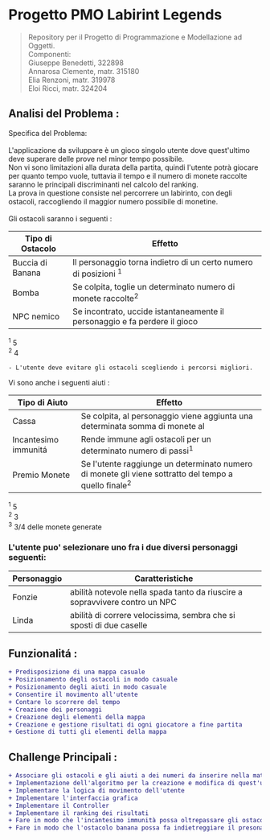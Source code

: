 # Progetto PMO Labirint Legends

> Repository per il Progetto di Programmazione e Modellazione ad Oggetti.<br>
> Componenti:<br>
> Giuseppe Benedetti, 322898<br>
> Annarosa Clemente, matr. 315180<br>
> Elia Renzoni, matr. 319978<br>
> Eloi Ricci, matr. 324204<br>

## Analisi del Problema :
Specifica del Problema:<br>
<br>
L'applicazione da sviluppare è un gioco singolo utente dove quest'ultimo deve superare delle prove nel minor tempo possibile.<br>
Non vi sono limitazioni alla durata della partita, quindi l'utente potrà giocare per quanto tempo vuole, tuttavia il tempo e il numero di monete raccolte saranno le principali discriminanti nel calcolo del ranking.<br>
La prova in questione consiste nel percorrere un labirinto, con degli ostacoli, raccogliendo il maggior numero possibile di monetine. <br>
<br>
Gli ostacoli saranno i seguenti : 
<br>

| Tipo di Ostacolo  | Effetto |
|-------------------|-----------------|
| Buccia di Banana  | Il personaggio torna indietro di un certo numero di posizioni <sup>1</sup>   |
| Bomba             | Se colpita, toglie un determinato numero di monete raccolte<sup>2</sup> | 
| NPC nemico        | Se incontrato, uccide istantaneamente il personaggio e fa perdere il gioco|

<sup>1</sup> 5
<br>
<sup>2</sup> 4
<br>

```
- L'utente deve evitare gli ostacoli scegliendo i percorsi migliori. 
```
Vi sono anche i seguenti aiuti : <br>

|     Tipo di Aiuto    | Effetto |
|----------------------|---------|
| Cassa                | Se colpita, al personaggio viene aggiunta una determinata somma di monete al |
| Incantesimo immunitá | Rende immune agli ostacoli per un determinato numero di passi<sup>1</sup> | 
| Premio Monete        | Se l'utente raggiunge un determinato numero di monete gli viene sottratto del tempo a quello finale<sup>2</sup> |

<sup>1</sup> 5
<br>
<sup>2</sup> 3
<br>
<sup>3</sup> 3/4 delle monete generate

### L'utente puo' selezionare uno fra i due diversi personaggi seguenti:

| Personaggio | Caratteristiche |
|-------------|-----------------|
| Fonzie | abilità notevole nella spada tanto da riuscire a sopravvivere contro un NPC|
| Linda | abilità di correre velocissima, sembra che si sposti di due caselle |

## Funzionalitá :  
```diff
+ Predisposizione di una mappa casuale
+ Posizionamento degli ostacoli in modo casuale
+ Posizionamento degli aiuti in modo casuale
+ Consentire il movimento all'utente
+ Contare lo scorrere del tempo
+ Creazione dei personaggi
+ Creazione degli elementi della mappa
+ Creazione e gestione risultati di ogni giocatore a fine partita
+ Gestione di tutti gli elementi della mappa
```
## Challenge Principali :
```diff
+ Associare gli ostacoli e gli aiuti a dei numeri da inserire nella matrice 
+ Implementazione dell'algoritmo per la creazione e modifica di quest'ultima real time
+ Implementare la logica di movimento dell'utente 
+ Implementare l'interfaccia grafica  
+ Implementare il Controller 
+ Implementare il ranking dei risultati 
+ Fare in modo che l'incantesimo immunità possa oltrepassare gli ostacoli
+ Fare in modo che l'ostacolo banana possa fa indietreggiare il presonaggio
```
